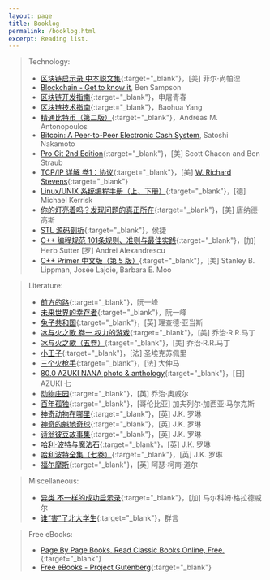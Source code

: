 ```yaml
---
layout: page
title: Booklog
permalink: /booklog.html
excerpt: Reading list.
---
```


> Technology:
> * [区块链启示录 中本聪文集](https://book.douban.com/subject/30338899){:target="_blank"}，[美] 菲尔·尚帕涅
> * [Blockchain - Get to know it](/blog/2018/09/get-to-know-the-blockchain.html), Ben Sampson
> * [区块链开发指南](https://book.douban.com/subject/27081969){:target="_blank"}，申屠青春
> * [区块链技术指南](https://yeasy.gitbooks.io/blockchain_guide/content){:target="_blank"}，Baohua Yang
> * [精通比特币（第二版）](https://book.douban.com/subject/30280401){:target="_blank"}，Andreas M. Antonopoulos
> * [Bitcoin: A Peer-to-Peer Electronic Cash System](/blog/2018/04/Bitcoin-A-Peer-to-Peer-Electronic-Cash-System.html), Satoshi Nakamoto
> * [Pro Git 2nd Edition](https://git-scm.com/book/zh/v2){:target="_blank"}，[美] Scott Chacon and Ben Straub
> * [TCP/IP 详解 卷1：协议](https://book.douban.com/subject/1088054){:target="_blank"}，[美] [W. Richard Stevens](http://www.kohala.com/start){:target="_blank"}
> * [Linux/UNIX 系统编程手册（上、下册）](https://book.douban.com/subject/25809330){:target="_blank"}，[德] Michael Kerrisk
> * [你的灯亮着吗？发现问题的真正所在](https://book.douban.com/subject/1135754){:target="_blank"}，[美] 唐纳德·高斯
> * [STL 源码剖析](https://book.douban.com/subject/1110934){:target="_blank"}，侯捷
> * [C++ 编程规范 101条规则、准则与最佳实践](https://book.douban.com/subject/26899830){:target="_blank"}，[加] Herb Sutter [罗] Andrei Alexandrescu
> * [C++ Primer 中文版（第 5 版）](https://book.douban.com/subject/25708312){:target="_blank"}，[美] Stanley B. Lippman, Josée Lajoie, Barbara E. Moo

> Literature:
> * [前方的路](http://www.ruanyifeng.com/road){:target="_blank"}，阮一峰
> * [未来世界的幸存者](http://www.ruanyifeng.com/survivor){:target="_blank"}，阮一峰
> * [兔子共和国](https://book.douban.com/subject/22693008){:target="_blank"}，[英] 理查德·亚当斯
> * [冰与火之歌 卷一 权力的游戏](https://book.douban.com/subject/1336330){:target="_blank"}，[美] 乔治·R.R.马丁
> * [冰与火之歌（五卷）](https://book.douban.com/subject/25826936){:target="_blank"}，[美] 乔治·R.R.马丁
> * [小王子](https://book.douban.com/subject/1084336){:target="_blank"}，[法] 圣埃克苏佩里
> * [三个火枪手](https://book.douban.com/subject/1203244){:target="_blank"}，[法] 大仲马
> * [80,0 AZUKI NANA photo & anthology](https://book.douban.com/subject/2249654){:target="_blank"}，[日] AZUKI 七
> * [动物庄园](https://book.douban.com/subject/25854767){:target="_blank"}，[英] 乔治·奥威尔
> * [百年孤独](https://book.douban.com/subject/6082808){:target="_blank"}，[哥伦比亚] 加夫列尔·加西亚·马尔克斯
> * [神奇动物在哪里](https://book.douban.com/subject/27625554){:target="_blank"}，[英] J.K. 罗琳
> * [神奇的魁地奇球](https://book.douban.com/subject/30193054){:target="_blank"}，[英] J.K. 罗琳
> * [诗翁彼豆故事集](https://book.douban.com/subject/27594566){:target="_blank"}，[英] J.K. 罗琳
> * [哈利·波特与魔法石](https://book.douban.com/subject/1041007){:target="_blank"}，[英] J.K. 罗琳
> * [哈利波特全集（七卷）](https://book.douban.com/subject/27167519){:target="_blank"}，[英] J.K. 罗琳
> * [福尔摩斯](https://book.douban.com/subject/20441264){:target="_blank"}，[英] 阿瑟·柯南·道尔

> Miscellaneous:
> * [异类 不一样的成功启示录](https://book.douban.com/subject/3688489){:target="_blank"}，[加] 马尔科姆·格拉德威尔
> * [谁“害”了北大学生](https://book.douban.com/subject/1605954){:target="_blank"}，群言

> Free eBooks:
> * [Page By Page Books. Read Classic Books Online, Free.](https://www.pagebypagebooks.com){:target="_blank"}
> * [Free eBooks - Project Gutenberg](http://www.gutenberg.org/wiki/Main_Page){:target="_blank"}
